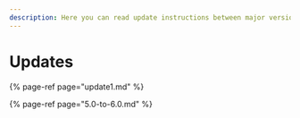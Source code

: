 ```yaml
---
description: Here you can read update instructions between major versions
---
```


# Updates

{% page-ref page="update1.md" %}

{% page-ref page="5.0-to-6.0.md" %}



